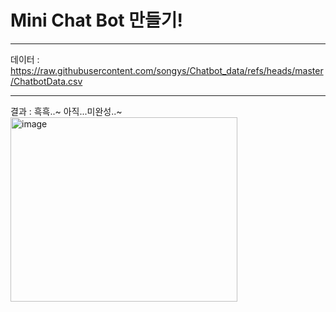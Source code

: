 # Mini Chat Bot 만들기! 

____________________
데이터 : https://raw.githubusercontent.com/songys/Chatbot_data/refs/heads/master/ChatbotData.csv

______________
결과 : 흑흑..~ 아직...미완성..~ 
<br>
<img width="363" height="295" alt="image" src="https://github.com/user-attachments/assets/68cc3fcb-146b-4997-b297-336f3668b73c" />
